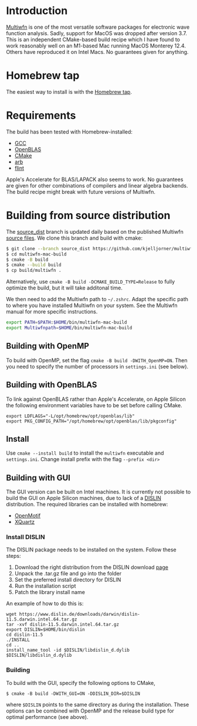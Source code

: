 # Introduction

[Multiwfn](http://sobereva.com/multiwfn/) is one of the most versatile software packages for electronic wave function analysis. Sadly, support for MacOS was dropped after version 3.7. This is an independent CMake-based build recipe which I have found to work reasonably well on an M1-based Mac running MacOS Monterey 12.4. Others have reproduced it on Intel Macs. No guarantees given for anything.

# Homebrew tap

The easiest way to install is with the [Homebrew tap](https://github.com/kjelljorner/homebrew-multiwfn).

# Requirements

The build has been tested with Homebrew-installed:
- [GCC](https://formulae.brew.sh/formula/gcc) 
- [OpenBLAS](https://formulae.brew.sh/formula/openblas)
- [CMake](https://formulae.brew.sh/formula/cmake)
- [arb](https://formulae.brew.sh/formula/arb)
- [flint](https://formulae.brew.sh/formula/flint)

Apple's Accelerate for BLAS/LAPACK also seems to work. No guarantees are given for other combinations of compilers and linear algebra backends. The build recipe might break with future versions of Multiwfn.

# Building from source distribution

The [source_dist](https://github.com/kjelljorner/multiwfn-mac-build/tree/source_dist) branch is updated daily based on the published Multiwfn [source files](http://sobereva.com/multiwfn/download.html). We clone this branch and build with cmake:

```zsh
$ git clone --branch source_dist https://github.com/kjelljorner/multiwfn-mac-build.git
$ cd multiwfn-mac-build
$ cmake -B build
$ cmake --build build
$ cp build/multiwfn .
```

Alternatively, use `cmake -B build -DCMAKE_BUILD_TYPE=Release` to fully optimize the build, but it will take additonal time.

We then need to add the Multiwfn path to `~/.zshrc`. Adapt the specific path to where you have installed Multiwfn on your system. See the Multiwfn manual for more specific instructions.

```zsh
export PATH=$PATH:$HOME/bin/multiwfn-mac-build
export Multiwfnpath=$HOME/bin/multiwfn-mac-build
```

## Building with OpenMP

To build with OpenMP, set the flag `cmake -B build -DWITH_OpenMP=ON`. Then you need to specify the number of processors in `settings.ini` (see below).

## Building with OpenBLAS

To link against OpenBLAS rather than Apple's Accelerate, on Apple Silicon the following environment variables have to be set before calling CMake.

```
export LDFLAGS="-L/opt/homebrew/opt/openblas/lib"
export PKG_CONFIG_PATH="/opt/homebrew/opt/openblas/lib/pkgconfig"
```

## Install

Use `cmake --install build` to install the `multiwfn` executable and `settings.ini`. Change install prefix with the flag `--prefix <dir>`

## Building with GUI

The GUI version can be built on Intel machines. It is currently not possible to build the GUI on Apple Silicon machines, due to lack of a [DISLIN](https://www.dislin.de) distribution. The required libraries can be installed with homebrew:
- [OpenMotif](https://formulae.brew.sh/formula/openmotif)
- [XQuartz](https://formulae.brew.sh/cask/xquartz)

### Install DISLIN

The DISLIN package needs to be installed on the system. Follow these steps:
1. Download the right distribution from the DISLIN download [page](https://www.dislin.de/darwin.html)
2. Unpack the .tar.gz file and go into the folder
3. Set the preferred install directory for DISLIN
4. Run the installation script
5. Patch the library install name

An example of how to do this is:
```shell
wget https://www.dislin.de/downloads/darwin/dislin-11.5.darwin.intel.64.tar.gz
tar -xvf dislin-11.5.darwin.intel.64.tar.gz
export DISLIN=$HOME/bin/dislin
cd dislin-11.5
./INSTALL
cd ..
install_name_tool -id $DISLIN/libdislin_d.dylib $DISLIN/libdislin_d.dylib
```

### Building

To build with the GUI, specify the following options to CMake,

```shell
$ cmake -B build -DWITH_GUI=ON -DDISLIN_DIR=$DISLIN
```

where `$DISLIN` points to the same directory as during the installation. These options can be combined with OpenMP and the release build type for optimal performance (see above).

